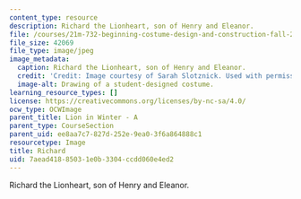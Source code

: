 ```yaml
---
content_type: resource
description: Richard the Lionheart, son of Henry and Eleanor.
file: /courses/21m-732-beginning-costume-design-and-construction-fall-2008/7aead41885031e0b3304ccdd060e4ed2_richard.jpg
file_size: 42069
file_type: image/jpeg
image_metadata:
  caption: Richard the Lionheart, son of Henry and Eleanor.
  credit: 'Credit: Image courtesy of Sarah Slotznick. Used with permission.'
  image-alt: Drawing of a student-designed costume.
learning_resource_types: []
license: https://creativecommons.org/licenses/by-nc-sa/4.0/
ocw_type: OCWImage
parent_title: Lion in Winter - A
parent_type: CourseSection
parent_uid: ee8aa7c7-827d-252e-9ea0-3f6a864888c1
resourcetype: Image
title: Richard
uid: 7aead418-8503-1e0b-3304-ccdd060e4ed2
---
```

Richard the Lionheart, son of Henry and Eleanor.